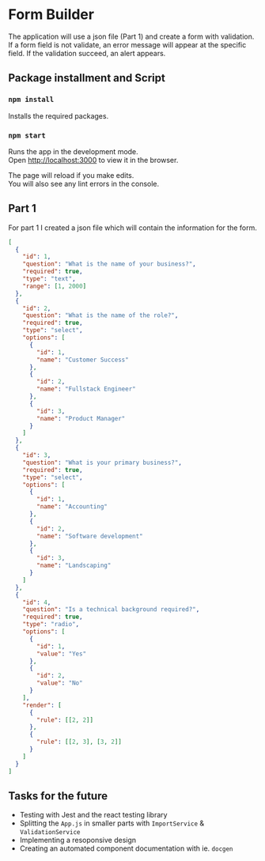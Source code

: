 # Form Builder

The application will use a json file (Part 1) and create a form with validation.
If a form field is not validate, an error message will appear at the specific field.
If the validation succeed, an alert appears.

## Package installment and Script 

### `npm install`

Installs the required packages.

### `npm start`

Runs the app in the development mode.\
Open [http://localhost:3000](http://localhost:3000) to view it in the browser.

The page will reload if you make edits.\
You will also see any lint errors in the console.

## Part 1

For part 1 I created a json file which will contain the information for the form.

```json
[
  {
    "id": 1,
    "question": "What is the name of your business?",
    "required": true,
    "type": "text",
    "range": [1, 2000]
  },
  {
    "id": 2,
    "question": "What is the name of the role?",
    "required": true,
    "type": "select",
    "options": [
      {
        "id": 1,
        "name": "Customer Success"
      },
      {
        "id": 2,
        "name": "Fullstack Engineer"
      },
      {
        "id": 3,
        "name": "Product Manager"
      }
    ]
  },
  {
    "id": 3,
    "question": "What is your primary business?",
    "required": true,
    "type": "select",
    "options": [
      {
        "id": 1,
        "name": "Accounting"
      },
      {
        "id": 2,
        "name": "Software development"
      },
      {
        "id": 3,
        "name": "Landscaping"
      }
    ]
  },
  {
    "id": 4,
    "question": "Is a technical background required?",
    "required": true,
    "type": "radio",
    "options": [
      {
        "id": 1,
        "value": "Yes"
      },
      {
        "id": 2,
        "value": "No"
      }
    ],
    "render": [
      {
        "rule": [[2, 2]]
      },
      {
        "rule": [[2, 3], [3, 2]]
      }
    ]
  }
]
```

## Tasks for the future

- Testing with Jest and the react testing library
- Splitting the `App.js` in smaller parts with `ImportService` & `ValidationService`
- Implementing a resoponsive design
- Creating an automated component documentation with ie. `docgen`
